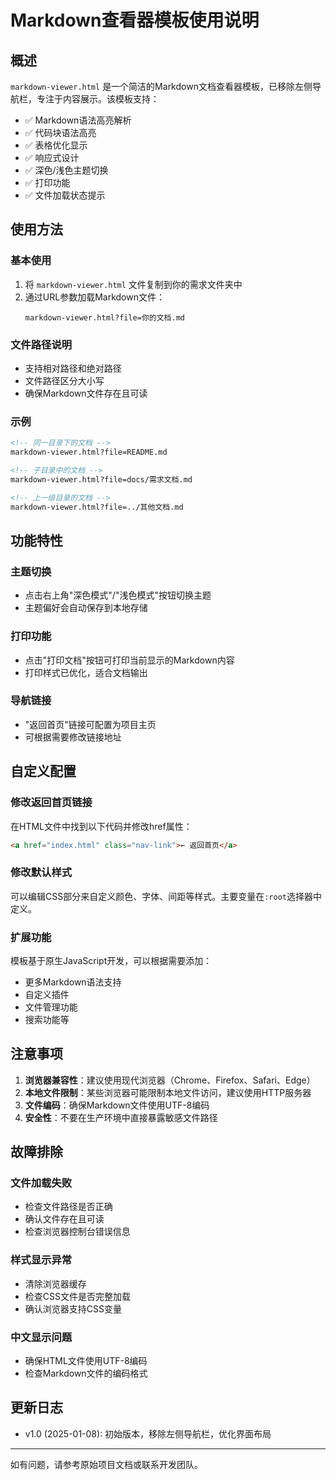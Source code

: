 # Markdown查看器模板使用说明

## 概述

`markdown-viewer.html` 是一个简洁的Markdown文档查看器模板，已移除左侧导航栏，专注于内容展示。该模板支持：

- ✅ Markdown语法高亮解析
- ✅ 代码块语法高亮
- ✅ 表格优化显示
- ✅ 响应式设计
- ✅ 深色/浅色主题切换
- ✅ 打印功能
- ✅ 文件加载状态提示

## 使用方法

### 基本使用

1. 将 `markdown-viewer.html` 文件复制到你的需求文件夹中
2. 通过URL参数加载Markdown文件：
   ```
   markdown-viewer.html?file=你的文档.md
   ```

### 文件路径说明

- 支持相对路径和绝对路径
- 文件路径区分大小写
- 确保Markdown文件存在且可读

### 示例

```html
<!-- 同一目录下的文档 -->
markdown-viewer.html?file=README.md

<!-- 子目录中的文档 -->
markdown-viewer.html?file=docs/需求文档.md

<!-- 上一级目录的文档 -->
markdown-viewer.html?file=../其他文档.md
```

## 功能特性

### 主题切换
- 点击右上角"深色模式"/"浅色模式"按钮切换主题
- 主题偏好会自动保存到本地存储

### 打印功能
- 点击"打印文档"按钮可打印当前显示的Markdown内容
- 打印样式已优化，适合文档输出

### 导航链接
- "返回首页"链接可配置为项目主页
- 可根据需要修改链接地址

## 自定义配置

### 修改返回首页链接
在HTML文件中找到以下代码并修改href属性：
```html
<a href="index.html" class="nav-link">← 返回首页</a>
```

### 修改默认样式
可以编辑CSS部分来自定义颜色、字体、间距等样式。主要变量在`:root`选择器中定义。

### 扩展功能
模板基于原生JavaScript开发，可以根据需要添加：
- 更多Markdown语法支持
- 自定义插件
- 文件管理功能
- 搜索功能等

## 注意事项

1. **浏览器兼容性**：建议使用现代浏览器（Chrome、Firefox、Safari、Edge）
2. **本地文件限制**：某些浏览器可能限制本地文件访问，建议使用HTTP服务器
3. **文件编码**：确保Markdown文件使用UTF-8编码
4. **安全性**：不要在生产环境中直接暴露敏感文件路径

## 故障排除

### 文件加载失败
- 检查文件路径是否正确
- 确认文件存在且可读
- 检查浏览器控制台错误信息

### 样式显示异常
- 清除浏览器缓存
- 检查CSS文件是否完整加载
- 确认浏览器支持CSS变量

### 中文显示问题
- 确保HTML文件使用UTF-8编码
- 检查Markdown文件的编码格式

## 更新日志

- v1.0 (2025-01-08): 初始版本，移除左侧导航栏，优化界面布局

---

如有问题，请参考原始项目文档或联系开发团队。